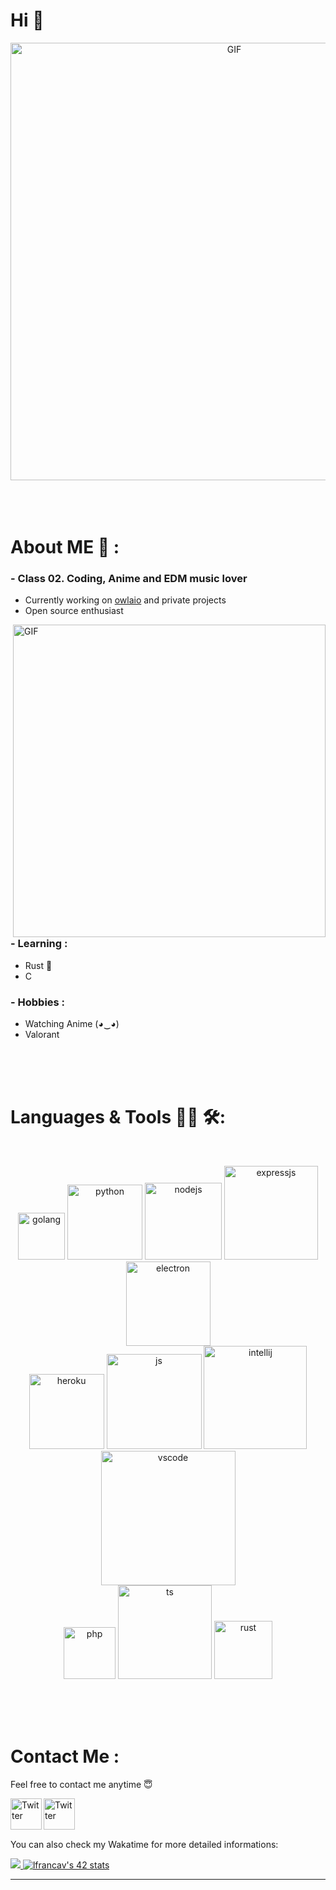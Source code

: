 # Hi 👋

<div align="center">
<img hight="300" width="700" alt="GIF" align="center" src="https://c.tenor.com/5I1x4ODED3oAAAAC/steins-gate-hi-steins-gate-hi-chat.gif">
</div>

</br>
</br>
</br>


# About ME 💬 :

### - Class 02. Coding, Anime and EDM music lover
- Currently working on [owlaio](https://twitter.com/owl_aio) and private projects
- Open source enthusiast

<img hight="400" width="500" alt="GIF" align="right" src="https://c.tenor.com/3CKIHq8u79oAAAAd/fire-force-benimaru.gif">

### - Learning :
- Rust 🦀
- C

### - Hobbies : 
- Watching Anime (◕‿◕)
- Valorant

</br>
</br>
</br>



# Languages & Tools 👨‍💻 🛠:
</br>

<p align="center">

<img src="https://img.shields.io/badge/go-%2300ADD8.svg?style=for-the-badge&logo=go&logoColor=white" alt="golang" width="75" hight="50">
<img src="https://img.shields.io/badge/python-3670A0?style=for-the-badge&logo=python&logoColor=ffdd54" alt="python"  width="120" hight="50">
<img src="https://img.shields.io/badge/node.js-6DA55F?style=for-the-badge&logo=node.js&logoColor=white" alt="nodejs" width="123" hight="50">
<img src="https://img.shields.io/badge/express.js-%23404d59.svg?style=for-the-badge&logo=express&logoColor=%2361DAFB" alt="expressjs" width="150" hight="50">
<img src="https://img.shields.io/badge/Electron-191970?style=for-the-badge&logo=Electron&logoColor=white" alt="electron" width="135" hight="50">
</br>
<img src="https://img.shields.io/badge/heroku-%23430098.svg?style=for-the-badge&logo=heroku&logoColor=white" alt="heroku" width="120" hight="50">
<img src="https://img.shields.io/badge/javascript-%23323330.svg?style=for-the-badge&logo=javascript&logoColor=%23F7DF1E" alt="js" width="152" hight="50">
<img src="https://img.shields.io/badge/IntelliJIDEA-000000.svg?style=for-the-badge&logo=intellij-idea&logoColor=white" alt="intellij" width="165" hight="50">
<img src="https://img.shields.io/badge/Visual%20Studio%20Code-0078d7.svg?style=for-the-badge&logo=visual-studio-code&logoColor=white" alt="vscode" width="215" hight="50">
</br>
<img src="https://img.shields.io/badge/php-%23777BB4.svg?style=for-the-badge&logo=php&logoColor=white" alt="php" width="83" hight="50">
<img src="https://img.shields.io/badge/typescript-%23007ACC.svg?style=for-the-badge&logo=typescript&logoColor=white" alt="ts" width="150" hight="50">
<img src="https://img.shields.io/badge/rust-%23000000.svg?style=for-the-badge&logo=rust&logoColor=white" alt="rust" width="93" hight="50">
</p>
</br>
</br>
</br>



# Contact Me :


Feel free to contact me anytime 😇

<a href="https://twitter.com/AlienRecall">
  <img align="left" alt="Twitter" width="50" hight="50" src="https://upload.wikimedia.org/wikipedia/it/archive/0/09/20140103174351%21Twitter_bird_logo.png" />
<a href="https://discords.com/bio/p/AlienRecall">
  <img align="left" alt="Twitter" width="50" hight="50" src="https://brandlogos.net/wp-content/uploads/2021/11/discord-logo.png" />
</br>
</br>
</br>
</a>


You can also check my Wakatime for more detailed informations:
<p >  
  <a href="https://wakatime.com/@AlienRecall"> 
    <img src="https://github-readme-stats.vercel.app/api?username=AlienRecall&show_icons=true&theme=dark&include_all_commits=True&count_private=True"/>
  </a>
  <a href="https://github.com/JaeSeoKim/badge42">
    <img src="https://badge42.vercel.app/api/v2/cld7drixr04130flhx5hlz162/stats?cursusId=21&coalitionId=125" alt="lfrancav's 42 stats"/>
  </a>  
</p>

*************
